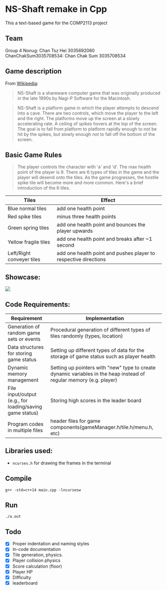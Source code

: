 # NS-Shaft remake in Cpp
This a text-based game for the COMP2113 project

## Team 
Group 4 
Nonug: Chan Tsz Hei 3035692060  
ChanChakSum3035708534: Chan Chak Sum 3035708534

## Game description
From [Wikipedia](https://en.wikipedia.org/wiki/NS-Shaft):
> NS-Shaft is a shareware computer game that was originally produced in the late 1990s by Nagi-P Software for the Macintosh.  

> NS-Shaft is a platform game in which the player attempts to descend into a cave. There are two controls, which move the player to the left and the right. The platforms move up the screen at a slowly accelerating rate. A ceiling of spikes hovers at the top of the screen. The goal is to fall from platform to platform rapidly enough to not be hit by the spikes, but slowly enough not to fall off the bottom of the screen.  

## Basic Game Rules
> The player controls the character with 'a' and 'd'. The max health point of the player is 9.
There are 6 types of tiles in the game and the player will desend onto the tiles. As the game progresses, the hostile spike tile will become more and more common. Here's a brief introduction of the 6 tiles. 

Tiles | Effect
------------ | -------------
Blue normal tiles | add one health point
Red spike tiles | minus three health points
Green spring tiles | add one health point and bounces the player upwards
Yellow fragile tiles | add one health point and breaks after ~1 second
Left/Right conveyer tiles | add one health point and pushes player to respective directions   

## Showcase:
[![](http://img.youtube.com/vi/-SksNwLmSSE/0.jpg)](https://youtu.be/-SksNwLmSSE?t=32 "")

## Code Requirements:
Requirement | Implementation
------------ | -------------
Generation of random game sets or events | Procedural generation of different types of tiles randomly (types, location)
Data structures for storing game status | Setting up different types of data for the storage of game status such as player health 
Dynamic memory management | Setting up pointers with "new" type to create dynamic variables in the heap instead of regular memory (e.g. player)
File input/output (e.g., for loading/saving game status) | Storing high scores in the leader board
Program codes in multiple files | header files for game components(gameManager.h/tile.h/menu.h, etc)   

## Libraries used:
- `ncurses.h` for drawing the frames in the terminal

## Compile
`g++ -std=c++14 main.cpp -lncursesw`

## Run
`./a.out`

## Todo
- [X] Proper indentation and naming styles
- [X] In-code documentation
- [X] Tile generation, physics.
- [x] Player collision physics
- [X] Score calculation (floor)
- [X] Player HP
- [X] Difficulty
- [X] leaderboard

